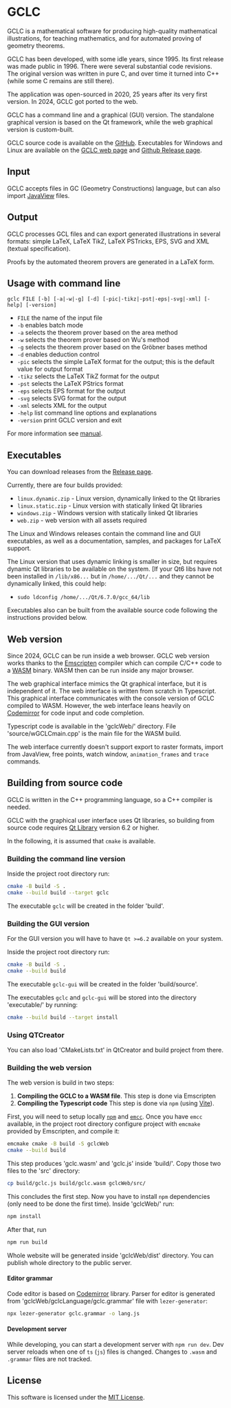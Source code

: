 # GCLC

GCLC is a mathematical software for producing high-quality mathematical
illustrations, for teaching mathematics, and for automated proving of
geometry theorems.

GCLC has been developed, with some idle years, since 1995. Its first
release was made public in 1996. There were several substantial
code revisions. The original version was written in pure C, and over time it
turned into C++ (while some C remains are still there).

The application was open-sourced in 2020, 25 years after its very first version.
In 2024, GCLC got ported to the web.

GCLC has a command line and a graphical (GUI) version. The standalone graphical
version is based on the Qt framework, while the web graphical version is custom-built.

GCLC source code is available on the [GitHub](https://github.com/janicicpredrag/gclc).
Executables for Windows and Linux are available on
the [GCLC web page](http://www.matf.bg.ac.rs/~janicic/gclc/)
and [Github Release page](https://github.com/janicicpredrag/gclc/releases).

## Input

GCLC accepts files in GC (Geometry Constructions) language, but can also import [JavaView](http://www.javaview.de/) files.

## Output

GCLC processes GCL files and can export generated illustrations in several
formats: simple LaTeX, LaTeX TikZ, LaTeX PSTricks, EPS, SVG and XML (textual specification).

Proofs by the automated theorem provers are generated in a LaTeX form.

## Usage with command line

```
gclc FILE [-b] [-a|-w|-g] [-d] [-pic|-tikz|-pst|-eps|-svg|-xml] [-help] [-version]
```

- `FILE` the name of the input file
- `-b` enables batch mode
- `-a` selects the theorem prover based on the area method
- `-w` selects the theorem prover based on Wu's method
- `-g` selects the theorem prover based on the Gröbner bases method
- `-d` enables deduction control
- `-pic` selects the simple LaTeX format for the output; this is the default value for output format
- `-tikz` selects the LaTeX TikZ format for the output
- `-pst` selects the LaTeX PStrics format
- `-eps` selects EPS format for the output
- `-svg` selects SVG format for the output
- `-xml` selects XML for the output
- `-help` list command line options and explanations
- `-version` print GCLC version and exit

For more information see [manual](manual/gclc_man.pdf).

## Executables

You can download releases from the
[Release page](https://github.com/janicicpredrag/gclc/releases).

Currently, there are four builds provided:

- `linux.dynamic.zip` - Linux version, dynamically linked to the Qt libraries
- `linux.static.zip` - Linux version with statically linked Qt libraries
- `windows.zip` - Windows version with statically linked Qt libraries
- `web.zip` - web version with all assets required

The Linux and Windows releases contain the command line and GUI executables, as well as
a documentation, samples, and packages for LaTeX support.

The Linux version that uses dynamic linking is smaller in size, but requires
dynamic Qt libraries to be available on the system.
[If your Qt6 libs have not been installed in `/lib/x86...` but in `/home/.../Qt/...` 
and they cannot be dynamically linked, this could help:

- `sudo ldconfig /home/.../Qt/6.7.0/gcc_64/lib`

Executables also can be built from the available source code following the
instructions provided below.

## Web version

Since 2024, GCLC can be run inside a web browser.
GCLC web version works thanks to the [Emscripten](https://emscripten.org/)
compiler which can compile C/C++ code to a [WASM](https://webassembly.org/)
binary. WASM then can be run inside any major browser.

The web graphical interface mimics the Qt graphical interface, but it is
independent of it. The web interface is written from scratch in Typescript.
This graphical interface communicates with the console version of GCLC compiled to WASM.
However, the web interface leans heavily on [Codemirror](https://codemirror.net/) for
code input and code completion.

Typescript code is available in the 'gclcWeb/' directory. File 'source/wGCLCmain.cpp'
is the main file for the WASM build.

The web interface currently doesn't support export to raster formats, import from JavaView,
free points, watch window, `animation_frames` and `trace` commands.

## Building from source code

GCLC is written in the C++ programming language, so a C++ compiler is needed.

GCLC with the graphical user interface uses Qt libraries, so
building from source code requires [Qt Library](https://www.qt.io/)
version 6.2 or higher.

In the following, it is assumed that `cmake` is available.

### Building the command line version

Inside the project root directory run:

```bash
cmake -B build -S .
cmake --build build --target gclc
```

The executable `gclc` will be created in the folder 'build'.

### Building the GUI version

For the GUI version you will have to have `Qt >=6.2` available on your system.

Inside the project root directory run:

```bash
cmake -B build -S .
cmake --build build
```

The executable `gclc-gui` will be created in the folder 'build/source'.

The executables `gclc` and `gclc-gui` will be stored into the directory 'executable/' by running:

```bash
cmake --build build --target install
```

### Using QTCreator

You can also load 'CMakeLists.txt' in QtCreator and build project from there.

### Building the web version

The web version is build in two steps:

1.  **Compiling the GCLC to a WASM file**. This step is done via Emscripten
2.  **Compiling the Typescript code** This step is done via `npm`
    (using [Vite](https://vitejs.dev/)).

First, you will need to setup locally
[`npm`](https://docs.npmjs.com/downloading-and-installing-node-js-and-npm) and
[`emcc`](https://emscripten.org/docs/getting_started/downloads.html). Once you have `emcc` available,
in the project root directory configure project with `emcmake` provided by Emscripten, and compile it:

```bash
emcmake cmake -B build -S gclcWeb
cmake --build build
```

This step produces 'gclc.wasm' and 'gclc.js' inside 'build/'. Copy those two files to the 'src' directory:

```bash
cp build/gclc.js build/gclc.wasm gclcWeb/src/
```

This concludes the first step. Now you have to install `npm` dependencies (only need to be done the first time).
Inside 'gclcWeb/' run:

```bash
npm install
```

After that, run

```bash
npm run build
```

Whole website will be generated inside 'gclcWeb/dist' directory. You can publish
whole directory to the public server.

#### Editor grammar

Code editor is based on [Codemirror](https://codemirror.net/) library. Parser for
editor is generated from 'gclcWeb/gclcLanguage/gclc.grammar' file with `lezer-generator`:

```bash
npx lezer-generator gclc.grammar -o lang.js
```

#### Development server

While developing, you can start a development server with `npm run dev`. Dev server
reloads when one of `ts` (`js`) files is changed.
Changes to `.wasm` and `.grammar` files are not tracked.

## License

This software is licensed under the [MIT License](LICENSE.md).
